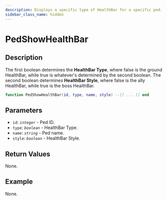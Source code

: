 ```yaml
---
description: Displays a specific type of HealthBar for a specific ped.
sidebar_class_name: hidden
---
```


# PedShowHealthBar

## Description

The first boolean determines the **HealthBar Type**, where false is the ground HealthBar, while true is whatever's determined by the second boolean.
The second boolean determines **HealthBar Style**, where false is the ally HealthBar, while true is the boss HealthBar.

```lua
function PedShowHealthBar(id, type, name, style) --[[ ... ]] end
```

## Parameters

- `id`: _`integer`_ - Ped ID.
- `type`: _`boolean`_ - HealthBar Type.
- `name`: _`string`_ - Ped name.
- `style`: _`boolean`_ - HealthBar Style.

## Return Values

None.

## Example

None.


